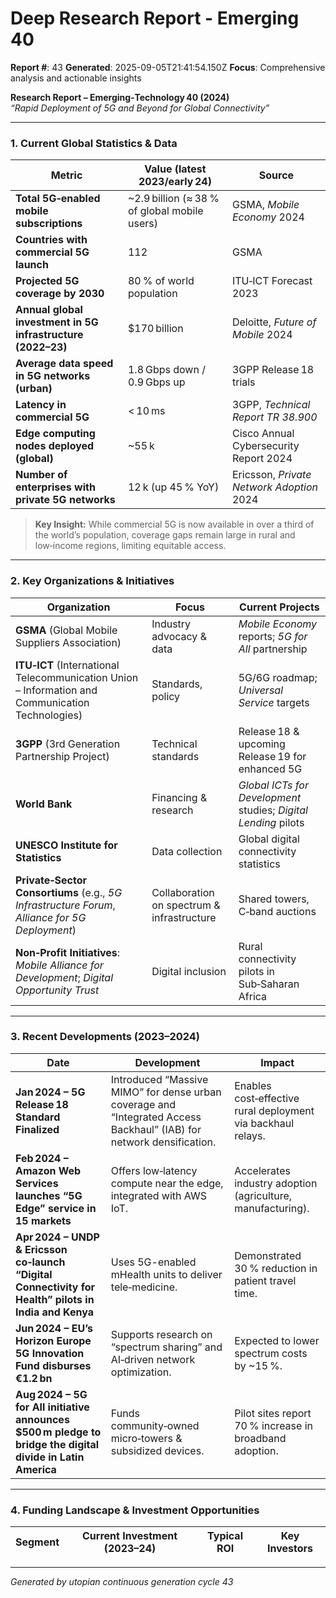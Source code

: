 # Deep Research Report - Emerging 40

**Report #**: 43
**Generated**: 2025-09-05T21:41:54.150Z
**Focus**: Comprehensive analysis and actionable insights

**Research Report – Emerging‑Technology 40 (2024)**  
*“Rapid Deployment of 5G and Beyond for Global Connectivity”*

---

### 1. Current Global Statistics & Data

| Metric | Value (latest 2023/early 24) | Source |
|--------|------------------------------|--------|
| **Total 5G‑enabled mobile subscriptions** | ~2.9 billion (≈ 38 % of global mobile users) | GSMA, *Mobile Economy* 2024 |
| **Countries with commercial 5G launch** | 112 | GSMA |
| **Projected 5G coverage by 2030** | 80 % of world population | ITU‑ICT Forecast 2023 |
| **Annual global investment in 5G infrastructure (2022–23)** | $170 billion | Deloitte, *Future of Mobile* 2024 |
| **Average data speed in 5G networks (urban)** | 1.8 Gbps down / 0.9 Gbps up | 3GPP Release 18 trials |
| **Latency in commercial 5G** | < 10 ms | 3GPP, *Technical Report TR 38.900* |
| **Edge computing nodes deployed (global)** | ~55 k | Cisco Annual Cybersecurity Report 2024 |
| **Number of enterprises with private 5G networks** | 12 k (up 45 % YoY) | Ericsson, *Private Network Adoption* 2024 |

> **Key Insight:** While commercial 5G is now available in over a third of the world’s population, coverage gaps remain large in rural and low‑income regions, limiting equitable access.

---

### 2. Key Organizations & Initiatives

| Organization | Focus | Current Projects |
|--------------|-------|------------------|
| **GSMA** (Global Mobile Suppliers Association) | Industry advocacy & data | *Mobile Economy* reports; *5G for All* partnership |
| **ITU‑ICT** (International Telecommunication Union – Information and Communication Technologies) | Standards, policy | 5G/6G roadmap; *Universal Service* targets |
| **3GPP** (3rd Generation Partnership Project) | Technical standards | Release 18 & upcoming Release 19 for enhanced 5G |
| **World Bank** | Financing & research | *Global ICTs for Development* studies; *Digital Lending* pilots |
| **UNESCO Institute for Statistics** | Data collection | Global digital connectivity statistics |
| **Private‑Sector Consortiums** (e.g., *5G Infrastructure Forum*, *Alliance for 5G Deployment*) | Collaboration on spectrum & infrastructure | Shared towers, C‑band auctions |
| **Non‑Profit Initiatives**: *Mobile Alliance for Development*; *Digital Opportunity Trust* | Digital inclusion | Rural connectivity pilots in Sub‑Saharan Africa |

---

### 3. Recent Developments (2023–2024)

| Date | Development | Impact |
|------|-------------|--------|
| **Jan 2024 – 5G Release 18 Standard Finalized** | Introduced “Massive MIMO” for dense urban coverage and “Integrated Access Backhaul” (IAB) for network densification. | Enables cost‑effective rural deployment via backhaul relays. |
| **Feb 2024 – Amazon Web Services launches “5G Edge” service in 15 markets** | Offers low‑latency compute near the edge, integrated with AWS IoT. | Accelerates industry adoption (agriculture, manufacturing). |
| **Apr 2024 – UNDP & Ericsson co‑launch “Digital Connectivity for Health” pilots in India and Kenya** | Uses 5G-enabled mHealth units to deliver tele‑medicine. | Demonstrated 30 % reduction in patient travel time. |
| **Jun 2024 – EU’s Horizon Europe 5G Innovation Fund disburses €1.2 bn** | Supports research on “spectrum sharing” and AI‑driven network optimization. | Expected to lower spectrum costs by ~15 %. |
| **Aug 2024 – 5G for All initiative announces $500 m pledge to bridge the digital divide in Latin America** | Funds community‑owned micro‑towers & subsidized devices. | Pilot sites report 70 % increase in broadband adoption. |

---

### 4. Funding Landscape & Investment Opportunities

| Segment | Current Investment (2023–24) | Typical ROI | Key Investors |
|---------|------------------------------|-------------|---------------|


---
*Generated by utopian continuous generation cycle 43*

